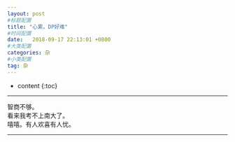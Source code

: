 ```yaml
---
layout: post
#标题配置
title: "心累，DP好难"
#时间配置
date:   2018-09-17 22:13:01 +0800
#大类配置
categories: 杂
#小类配置
tag: 杂
---
```


* content
{:toc}
 


----------


智商不够。  
看来我考不上南大了。  
嘻嘻。有人欢喜有人忧。  


----------